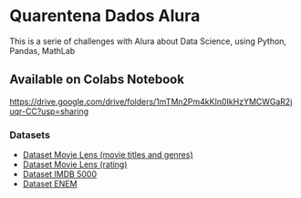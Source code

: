 # Quarentena Dados Alura

This is a serie of challenges with Alura about Data Science, using Python, Pandas, MathLab

## Available on Colabs Notebook

https://drive.google.com/drive/folders/1mTMn2Pm4kKIn0IkHzYMCWGaR2juqr-CC?usp=sharing

### Datasets

- <a href="https://raw.githubusercontent.com/alura-cursos/introducao-a-data-science/master/aula0/ml-latest-small/movies.csv">Dataset  Movie Lens (movie titles and genres)</a>
- <a href="https://raw.githubusercontent.com/alura-cursos/introducao-a-data-science/master/aula0/ml-latest-small/ratings.csv">Dataset  Movie Lens (rating)</a>
- <a href="https://gist.githubusercontent.com/guilhermesilveira/24e271e68afe8fd257911217b88b2e07/raw/e70287fb1dcaad4215c3f3c9deda644058a616bc/movie_metadata.csv">Dataset  IMDB 5000 </a>
- <a href="https://raw.githubusercontent.com/guilhermesilveira/enem-2018/master/MICRODADOS_ENEM_2018_SAMPLE_43278.csv">Dataset ENEM</a>
